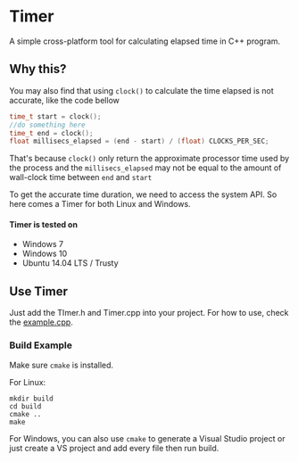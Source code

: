 # Timer
A simple cross-platform tool for calculating elapsed time in C++ program.

## Why this?
You may also find that using `clock()` to calculate the time elapsed is not accurate, like the code bellow

```cpp
time_t start = clock();
//do something here
time_t end = clock();
float millisecs_elapsed = (end - start) / (float) CLOCKS_PER_SEC;
```
That's because `clock()` only return the approximate processor time used by the process and the `millisecs_elapsed` may not be equal to the amount of wall-clock time between `end` and `start`

To get the accurate time duration, we need to access the system API. So here comes a Timer for both Linux and Windows.

#### Timer is tested on
* Windows 7
* Windows 10
* Ubuntu 14.04 LTS / Trusty


## Use Timer

Just add the TImer.h and Timer.cpp into your project. For how to use, check the [example.cpp](https://github.com/AndsonYe/Timer/blob/master/src/example.cpp).

### Build Example

Make sure `cmake` is installed.

For Linux:

    mkdir build
    cd build
    cmake ..
    make

For Windows, you can also use `cmake` to generate a Visual Studio project or just create a VS project and add every file then run build.
